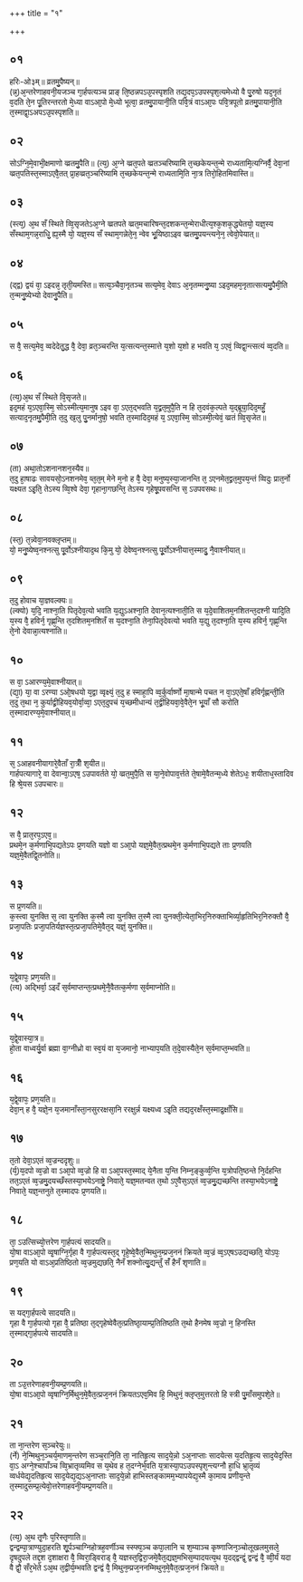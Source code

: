 +++
title = "१"

+++
## ०१
हरिः-ओ३म्॥ 
व्रतमु᳘पैष्यन्॥      
(न्न᳘)अ᳘न्तरेणाहवनी᳘यजञ्च गा᳘र्हपत्यञ्च प्राङ् ति᳘ष्ठन्नपऽउ᳘पस्पृशति तद्य᳘दप᳘ऽउपस्पृश᳘त्यमेध्यो वै पु᳘रुषो यद᳘नृतं व᳘दति ते᳘न पू᳘तिरन्तरतो मे᳘ध्या वाऽआ᳘पो मे᳘ध्यो भूत्वा᳘ व्रतमु᳘पायानी᳘ति पवि᳘त्रं वाऽआ᳘पः पवि᳘त्रपूतो व्रतमु᳘पायानी᳘ति त᳘स्माद्वा᳘ऽअपऽउ᳘पस्पृशति॥  
## ०२
सोऽग्नि᳘मे᳘वाभी᳘क्षमाणो व्व्रतमु᳘पैति॥ 
(त्य᳘) अ᳘ग्ने व्व्रत᳘पते व्व्रतञ्चरिष्यामि त᳘च्छकेयन्त᳘न्मे राध्यतामि᳘त्यग्निर्वै᳘ देवा᳘नां व्व्रत᳘पतिस्त᳘स्माऽएवै᳘तत् प्रा᳘हव्व्रत᳘ञ्चरिष्यामि त᳘च्छकेयन्त᳘न्मे राध्यतामि᳘ति ना᳘त्र तिरो᳘हितमिवास्ति॥  
## ०३
(स्त्य᳘) अ᳘थ सँ स्थिते व्वि᳘सृजतेऽअ᳘ग्ने व्व्रतपते व्व्रत᳘मचारिषन्त᳘दशकन्त᳘न्मेराधीत्य᳘श्क᳘शक᳘द्ध्येतयो᳘ यज्ञ᳘स्य सँस्थाम᳘गन्न᳘राधि᳘᳘᳘᳘᳘᳘᳘᳘ ह्य᳘स्मै यो᳘ यज्ञ᳘स्य सँ स्थाम᳘गन्नेते᳘न᳘ न्वेव भू᳘यिष्ठाऽइव व्व्रतमु᳘पयन्त्यने᳘न᳘ त्वेवो᳘पेयात्॥  
## ०४
(द्द्व) द्वयं वा᳘ ऽइदन्न᳘ तृती᳘यमस्ति॥ सत्य᳘ञ्चैवा᳘नृतञ्च
सत्य᳘मेव᳘ देवाऽ अ᳘नृतम्मनु᳘ष्या ऽइद᳘महम᳘नृतात्सत्यमु᳘पैमी᳘ति त᳘न्मनु᳘ष्येभ्यो देवानु᳘पैति॥  
## ०५
स वै᳘ सत्य᳘मेव᳘ व्वदेदेत᳘᳘᳘᳘᳘᳘᳘᳘द्ध वै᳘ देवा᳘ व्रत᳘ञ्चरन्ति य᳘त्सत्यन्त᳘स्मात्ते य᳘शो य᳘शो ह भवति य᳘ ऽएवं᳘ व्विद्वा᳘न्त्सत्यं व्व᳘दति॥  
## ०६
(त्य᳘)अ᳘थ सँ स्थिते वि᳘सृजते॥  
इद᳘महं य᳘ऽएवा᳘स्मि᳘ सोऽस्मीत्य᳘मानुष ऽइव वा᳘ ऽएत᳘द्भवति य᳘द्व्रत᳘मुपै᳘ति न हि त᳘दवंक᳘ल्पते य᳘द्ब्रूया᳘दिद᳘महँ᳘᳘᳘᳘᳘᳘᳘᳘ सत्याद᳘नृतमु᳘पैमी᳘ति त᳘दु ख᳘लु पु᳘नर्मानुषो᳘ भवति त᳘स्मादिद᳘महं य᳘ ऽएवा᳘स्मि᳘ सोऽस्मी᳘त्येवं᳘ व्व्रतं व्वि᳘सृजेत॥  
## ०७
(ता) अथा᳘तोऽशनानशन᳘स्यैव॥  
त᳘दु हा᳘षाढः सावयसो᳘ऽनशनमेव᳘ व्त᳘त᳘म् मेने म᳘नो ह वै᳘ देवा᳘ मनुष्य᳘स्या᳘जानन्ति त᳘ ऽएनमेत᳘द्व्रत᳘मुपय᳘न्तं व्विदुः प्रात᳘र्नो यक्ष्यत ऽइ᳘ति᳘ तेऽस्य व्वि᳘श्वे देवा᳘ गृहाना᳘गछन्ति᳘ तेऽस्य गृहेषू᳘पवसन्ति स᳘ ऽउपवसथः॥  
## ०८
(स्त᳘) त᳘न्न्वेवा᳘नवक्लृप्तम्॥  
यो᳘ मनु᳘ष्येष्व᳘नश्नत्सु पू᳘र्वोऽश्नीयाद᳘थ कि᳘मु यो᳘ देवेष्व᳘नश्नत्सु पू᳘᳘र्वोऽश्नीयात्त᳘स्मादु᳘ नै᳘वाश्नीयात्॥  
## ०९
त᳘दु होवाच या᳘ज्ञवल्क्यः॥  
(ल्क्यो) य᳘दि᳘ नाश्ना᳘ति पितृदेव᳘त्यो भवति य᳘द्युऽअश्ना᳘ति देवान᳘त्यश्नाती᳘ति स य᳘दे᳘वाशितम᳘नशितन्त᳘दश्नी यादि᳘ति य᳘स्य वै᳘ हविर्न᳘ गृह्ण᳘न्ति त᳘दशितम᳘नशितँ स य᳘दश्ना᳘ति तेना᳘पितृदेवत्यो भवति य᳘द्यु त᳘दश्ना᳘ति य᳘स्य हविर्न᳘ गृह्ण᳘न्ति ते᳘नो देवान्ना᳘त्यश्नाति॥  
## १०
स वा᳘ ऽआरण्य᳘मे᳘वाश्नीयात्॥  
(द्या᳘) या᳘ वा ऽरण्या ऽओ᳘षधयो य᳘द्वा व्वृक्ष्यं᳘ त᳘दु ह स्माहा᳘पि व्व᳘र्कुर्वार्ष्णो मा᳘षान्मे पचत न वा᳘ऽएते᳘षाँ हविर्गृह्णन्ती᳘ति त᳘दु त᳘था न᳘ कुर्याद्व्रीहियव᳘योर्वा᳘व्वा᳘ ऽएत᳘दुपचं य᳘च्छमीधान्यं त᳘द्व्रीहियवा᳘वे᳘वैते᳘न भू᳘याँ सौ करोति त᳘स्मादारण्य᳘मे᳘वाश्नीयात्॥  
## ११
स᳘ ऽआहवनीयागारे᳘वैताँ रा᳘त्रीँ श᳘यीत॥  
गार्हपत्यागारे᳘ वा देवान्वा᳘ऽएष᳘ ऽउपावर्तते यो᳘ व्व्रत᳘मुपै᳘ति स या᳘ने᳘वोपाव᳘र्त्तते ते᳘षामे᳘वैतन्म᳘ध्ये शेतेऽधः᳘ शयीताध᳘स्तादिव हि श्रे᳘यस ऽउपचारः॥  
## १२
स वै᳘ प्रात᳘रप᳘ऽएव᳘॥  
प्रथमे᳘न क᳘र्मणाभि᳘पद्यतेऽपः प्र᳘णयति यज्ञो वा ऽआ᳘पो यज्ञ᳘मे᳘वैत᳘त्प्रथमे᳘न क᳘र्मणाभि᳘पद्यते ताः प्र᳘णयति यज्ञ᳘मे᳘वैतद्वि᳘तनोति॥  
## १३
स प्र᳘णयति॥  
क᳘स्त्वा युनक्ति स᳘ त्वा युनक्ति क᳘स्मै त्वा युनक्ति त᳘स्मै त्वा युनक्ती᳘त्येता᳘भिर᳘निरुक्ताभिर्व्या᳘हृतिभिर᳘निरुक्तौ वै᳘ प्रजा᳘पतिः प्रजा᳘पतिर्यज्ञस्त᳘त्प्रजा᳘पतिमे᳘वैत᳘द् यज्ञं᳘ युनक्ति॥  
## १४
य᳘द्वे᳘वापः᳘ प्रण᳘यति॥  
(त्य) अद्भिर्वा᳘ ऽइदँ स᳘र्वमाप्तन्त᳘त्प्रथमे᳘नै᳘वैतत्क᳘र्मणा स᳘र्वमाप्नोति॥  
## १५
य᳘द्वे᳘वास्या᳘त्र॥  
हो᳘ता वाध्वर्यु᳘र्वा ब्रह्मा वा᳘ग्नीध्रो वा स्व᳘यं वा य᳘जमानो᳘ नाभ्याप᳘यति त᳘दे᳘वास्यैते᳘न स᳘र्वमाप्त᳘म्भवति॥  
## १६
य᳘द्वे᳘वापः᳘ प्रण᳘यति॥  
देवा᳘न् ह वै᳘ यज्ञे᳘न य᳘जमानाँस्ता᳘नसुररक्षसा᳘नि ररक्षुर्न्न यक्ष्यध्व ऽइ᳘ति तद्यद᳘रक्षँस्त᳘स्माद्र᳘क्षाँसि॥  
## १७
त᳘तो देवा᳘ऽएतं व्व᳘ज्रन्ददृशुः॥  
(र्य᳘)य᳘दपो व्व᳘ज्रो वा ऽआ᳘पो व्व᳘ज्रो हि वा
ऽआ᳘पस्त᳘स्माद् ये᳘नैता य᳘न्ति निम्न᳘ङ्कुर्व्व᳘न्ति य᳘त्रोपति᳘ष्ठन्ते नि᳘र्दहन्ति तत᳘ऽएतं व्व᳘ज्रमु᳘दयच्छँस्तस्या᳘भयेऽनाष्ट्रे᳘ निवाते᳘ यज्ञ᳘मतन्वत त᳘थो ऽए᳘वैस᳘ऽएतं व्व᳘ज्रमु᳘द्यच्छन्ति तस्या᳘भयेऽनाष्ट्रे᳘ निवाते᳘ यज्ञ᳘न्तनुते त᳘स्मादपः प्र᳘णयति॥  
## १८
ता᳘ ऽउत्सिच्यो᳘त्तरेण गा᳘र्हपत्यं सादयति॥  
यो᳘षा वाऽआ᳘पो व्वृ᳘षाग्नि᳘र्गृहा वै गा᳘र्हपत्यस्त᳘द् गृहे᳘ष्वे᳘वैत᳘न्मिथुन᳘म्प्रज᳘ननं क्रियते व्व᳘ज्रं व्व᳘ऽएषऽउद्यच्छति᳘ योऽपः᳘ प्रण᳘यति यो वाऽअ᳘प्रतिष्ठितो व्व᳘ज्रमुद्यछति᳘ नैनँ शक्नोत्यु᳘द्यन्तुँ संँ हैनँ शृणाति॥  
## १९
स यद्गा᳘र्हपत्ये सादयति॥  
गृहा वै गा᳘र्हपत्यो गृहा वै᳘ प्रतिष्ठा त᳘द्गृहेष्वेवैत᳘त्प्रतिष्ठा᳘याम्प्र᳘तितिष्ठति त᳘थो हैनमेष व्व᳘ज्रो न᳘ हिनस्ति त᳘स्माद्गा᳘र्हपत्ये सादयति॥  
## २०
ता ऽउ᳘त्तरेणाहवनी᳘यम्प्र᳘णयति॥  
यो᳘षा वाऽआ᳘पो व्वृषाग्नि᳘र्मिथुन᳘मे᳘वैत᳘त्प्रज᳘ननं क्रियतऽएव᳘मिव हि᳘ मिथुनं᳘ क्लृप्त᳘मुत्तरतो हि स्त्री पु᳘माँसमुपशे᳘ते॥  
## २१
ता ना᳘न्तरेण स᳘ञ्चरेयुः॥  
(र्ने) ने᳘न्मिथुन᳘ञ्चर्य᳘माणम᳘न्तरेण सञ्च᳘रानि᳘ति ता᳘ नातिहृ᳘त्य साद᳘ये᳘न्नो ऽअ᳘नाप्ताः सादयेत्स य᳘दतिहृ᳘त्य साद᳘येद᳘स्ति वा᳘ऽ
अग्ने᳘श्चापाँञ्च व्वि᳘भ्रातृव्यमिव स य᳘थेव ह त᳘दग्नेर्भ᳘वति य᳘त्रास्या᳘पऽउपस्पृश᳘न्त्यग्नौ हा᳘धि भ्रा᳘तृव्यं व्वर्धयेद्य᳘दतिहृत्य साद᳘येद्य᳘द्यऽअ᳘नाप्ताः साद᳘ये᳘न्नो हाभिस्तङ्कामम᳘भ्यापयेद्य᳘स्मै का᳘माय प्रणीय᳘न्ते त᳘स्मादुसम्प्र᳘त्येवो᳘त्तरेणाहवनी᳘यम्प्र᳘णयति॥  
## २२
(त्य᳘) अ᳘थ तृ᳘णैः प᳘रिस्तृणाति॥  
द्वन्द्वम्पा᳘त्राण्युदा᳘हरति शू᳘र्पञ्चाग्निहोत्रह᳘वर्णीञ्च स्स्फ्य᳘ञ्च कपा᳘लानि च श᳘म्याञ्च कृष्णाजिन᳘ञ्चोलूखलमुसले᳘ दृषदुपले तद्द᳘श द᳘शाक्षरा वै᳘ व्विरा᳘ड्विराड् वै᳘ यज्ञस्त᳘द्विरा᳘जमे᳘वैत᳘द्यज्ञ᳘मभिस᳘म्पादयत्य᳘थ य᳘दद्द्वन्द्वं᳘ द्वन्द्वं वै᳘ व्वी᳘र्यं यदा वै द्वौ᳘ सँर᳘भेते ऽअ᳘थ त᳘द्वीर्य᳘म्भवति द्वन्द्वं वै᳘ मिथुन᳘म्प्रज᳘ननम्मिथुन᳘मे᳘वैत᳘त्प्रज᳘ननं क्रियते॥ 